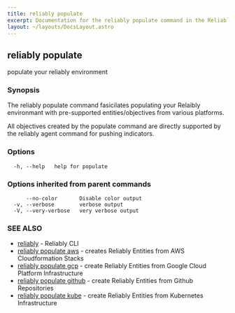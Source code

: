 ```yaml
---
title: reliably populate
excerpt: Documentation for the reliably populate command in the Reliably CLI
layout: ~/layouts/DocsLayout.astro
---
```

## reliably populate

populate your reliably environment

### Synopsis

The reliably populate command fasicilates populating your Relaibly environmant
with pre-supported entities/objectives from various platforms. 

All objectives created by the populate command are directly supported
by the reliably agent command for pushing indicators.


### Options

```
  -h, --help   help for populate
```

### Options inherited from parent commands

```
      --no-color       Disable color output
  -v, --verbose        verbose output
  -V, --very-verbose   very verbose output
```

### SEE ALSO

* [reliably](/docs/reference/cli/reliably/)	 - Reliably CLI
* [reliably populate aws](/docs/reference/cli/reliably_populate_aws/)	 - creates Reliably Entities from AWS Cloudformation Stacks
* [reliably populate gcp](/docs/reference/cli/reliably_populate_gcp/)	 - create Reliably Entities from Google Cloud Platform Infrastructure
* [reliably populate github](/docs/reference/cli/reliably_populate_github/)	 - create Reliably Entities from Github Repositories
* [reliably populate kube](/docs/reference/cli/reliably_populate_kube/)	 - create Reliably Entities from Kubernetes Infrastructure

